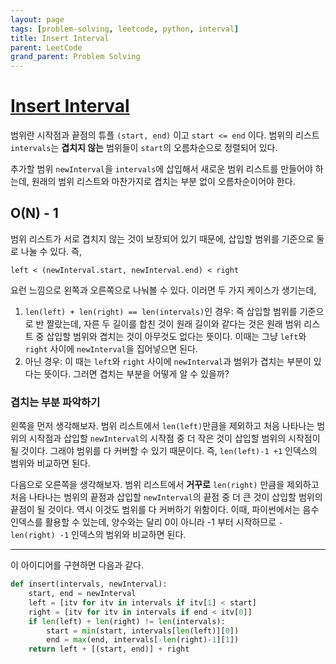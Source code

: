 ```yaml
---
layout: page
tags: [problem-solving, leetcode, python, interval]
title: Insert Interval
parent: LeetCode
grand_parent: Problem Solving
---
```


# [Insert Interval](https://leetcode.com/problems/insert-interval/)

 범위란 시작점과 끝점의 튜플 `(start, end)` 이고 `start <= end`
 이다. 범위의 리스트 `intervals`는 **겹치지 않는** 범위들이 `start`의
 오름차순으로 정렬되어 있다.

 추가할 범위 `newInterval`을 `intervals`에 삽입해서 새로운 범위
 리스트를 만들어야 하는데, 원래의 범위 리스트와 마찬가지로 겹치는 부분
 없이 오름차순이어야 한다.

## O(N) - 1

 범위 리스트가 서로 겹치지 않는 것이 보장되어 있기 때문에, 삽입할
 범위를 기준으로 둘로 나눌 수 있다. 즉,

```
left < (newInterval.start, newInterval.end) < right
```

 요런 느낌으로 왼쪽과 오른쪽으로 나눠볼 수 있다. 이러면 두 가지
 케이스가 생기는데,

 1. `len(left) + len(right) == len(intervals)`인 경우: 즉 삽입할
    범위를 기준으로 반 짤랐는데, 자른 두 길이를 합친 것이 원래 길이와
    같다는 것은 원래 범위 리스트 중 삽입할 범위와 겹치는 것이 아무것도
    없다는 뜻이다. 이때는 그냥 `left`와 `right` 사이에 `newInterval`을
    집어넣으면 된다.
 2. 아닌 경우: 이 때는 `left`와 `right` 사이에 `newInterval`과 범위가
    겹치는 부분이 있다는 뜻이다. 그러면 겹치는 부분을 어떻게 알 수
    있을까?

### 겹치는 부분 파악하기

 왼쪽을 먼저 생각해보자. 범위 리스트에서 `len(left)`만큼을 제외하고
 처음 나타나는 범위의 시작점과 삽입할 `newInterval`의 시작점 중 더
 작은 것이 삽입할 범위의 시작점이 될 것이다. 그래야 범위를 다 커버할
 수 있기 때문이다. 즉, `len(left)-1 +1` 인덱스의 범위와 비교하면
 된다.

 다음으로 오른쪽을 생각해보자. 범위 리스트에서 **거꾸로** `len(right)`
 만큼을 제외하고 처음 나타나는 범위의 끝점과 삽입할 `newInterval`의
 끝점 중 더 큰 것이 삽입할 범위의 끝점이 될 것이다. 역시 이것도 범위를
 다 커버하기 위함이다. 이때, 파이썬에서는 음수 인덱스를 활용할 수
 있는데, 양수와는 달리 0이 아니라 -1 부터 시작하므로 `-len(right) -1`
 인덱스의 범위와 비교하면 된다.

---

 이 아이디어를 구현하면 다음과 같다.

```python
def insert(intervals, newInterval):
    start, end = newInterval
    left = [itv for itv in intervals if itv[1] < start]
    right = [itv for itv in intervals if end < itv[0]]
    if len(left) + len(right) != len(intervals):
        start = min(start, intervals[len(left)][0])
        end = max(end, intervals[-len(right)-1][1])
    return left + [(start, end)] + right
```
